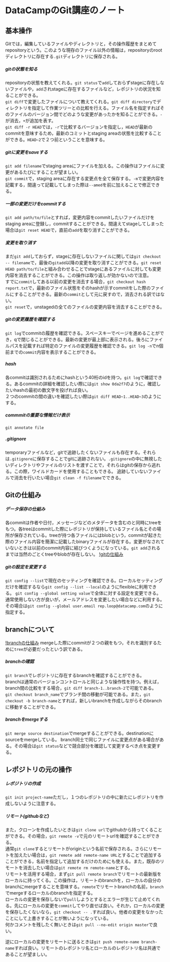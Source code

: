 # DataCampのGit講座のノート  

## 基本操作
Gitでは，編集しているファイルやディレクトリと，その操作履歴をまとめてrepositoryという。このような現存のファイル以外の情報は，repositoryのrootディレクトリに存在する`.git`ディレクトリに保存される。  

##### gitの状態を知る  
repositoryの状態を教えてくれる。`git status`で`add`しておらずstageに存在しないファイルや，`add`されstageに存在するファイルなど，レポジトリの状況を知ることができる。  
`git diff`で変更したファイルについて教えてくれる。`git diff directory`でディレクトリを指定して作業ツリーとの比較を行える。ファイル名を指定すればそのファイルのバージョン間でどのような変更があったかを知ることができる。`-`が消去，`+`が追加を表す。  
`git diff -r HEAD`では，`-r`で比較するバージョンを指定し，`HEAD`が最新のcommitを意味するため，最新のコミットとstaging areaの状態を比較することができる。`HEAD~2`で２つ前ということを意味する。  

##### gitに変更をsaveする  
`git add filename`でstaging areaにファイルを加える。この操作はファイルに変更があるたびにすることが望ましい。  
`git commit`で，staging areaに存在する変更点を全て保存する。`-m`で変更内容を記載する，間違って記載してしまった際は`--amed`を前に加えることで修正できる。  

##### 一部の変更だけをcommitする  
`git add path/to/file`とすれば，変更内容をcommitしたいファイルだけをstaging areaに登録し，commitすることができる。間違えてstageしてしまった場合は`git reset HEAD`で，直前の`add`を取り消すことができる。  

##### 変更を取り消す  
まだ`git add`しておらず，stageに存在しないファイルに関しては`git checkout -- filename`で，最後の`gitadd`以降の変更を取り消すことができる。`git reset HEAD path/to/file`と組み合わせることでstageにあるファイルに対しても変更内容を消去することができる。この操作は取り返しが効かないので注意。  
すでに`commit`してある以前の変更を消去する場合，`git checkout hash report.txt`で，最新のファイル状態をそのhashが示すcommitをした際のファイルにすることができる。最新の`commit`として元に戻すので，消去される訳ではない。  
`git reset`で，unstagedの全てのファイルの変更内容を消去することができる。  

##### gitの変更履歴を確認する  
`git log`でcommitの履歴を確認できる。スペースキーでページを進めることができ，qで閉じることができる。最新の変更が最上部に表示される。後ろにファイルパスを記載すれば特定のファイルの変更履歴を確認できる。`git log -n`でn個前までの`commit`内容を表示することができる。  

##### hash  
各commitは識別されるためにhashという40桁のidを持つ。`git log`で確認できる。あるcommitの詳細を確認したい際には`git show 0da2f7`のように，確認したいhashの最初の数文字を投げれば良い。  
２つのcommitの間の違いを確認したい際は`git diff HEAD~1..HEAD~3`のようにする。  

##### commmitの重要な情報だけ表示  
`git annotate file`  

##### .gitignore
temporaryファイルなど，gitで追跡したくないファイルも存在する。それらは`.gitignore`に保存することでgitに追跡されない。`.gitignore`の中に無視したいディレクトリやファイルのリストを渡すことで，それらはgitの保存から逃れる。この際，ワイルドカードを使用することもできる。
追跡していないファイルで消去を行いたい場合`git clean -f filename`でできる。  

## Gitの仕組み  

##### データ保存の仕組み  
各commitは作者や日付，メッセージなどのメタデータを含むのと同時にtreeをもつ。各treeはcommitした際にレポジトリが保持しているファイル名とその場所が保存されている。treeが持つ各ファイルにはblobという，commitが起きた際のファイル内容を簡潔に記載したbinaryファイルが存在する。変更がなされていないときは以前のcommit内容に結びつくようになっている。`git add`されるまでは当然のごとくtreeやblobが存在しない。
[!gitの仕組み](https://assets.datacamp.com/production/repositories/1545/datasets/71c08f5726f7192c0303d4ce84d4ecb9336c6fa5/gds_2_1_diagram.svg)

##### gitの設定を変更する  
`git config --list`で現在のセッティングを確認できる。ローカルセッティングだけを確認するなら`git config --list --local`のようにflexibleに利用できる。
`git config --global setting value`で全体に対する設定を変更できる。通常使用しない方が良いが，メールアドレスを変更したい場合などに利用する。その場合は`git config --global user.email rep.loop@datacamp.com`のように指定する。  

## branchについて  
[!branchの仕組み](https://assets.datacamp.com/production/repositories/1545/datasets/836c41b57bbbd4d589a3d0a08e9befebd9807790/gds_4_1_diagram.svg)
mergeした際にcommitが２つの親をもつ，それを識別するために`tree`が必要だったという訳である。  

##### branchの確認  
`git branch`でレポジトリに存在するbranchを確認することができる。  
branchは通常のバージョンコントロールと同じような操作性を持つ。例えば，branch間の比較をする場合，`git diff branch-1..branch-2`で可能である。  
`git checkout branch_name`でブランチ間の移動が可能である。また，`git checkout -b branch-name`とすれば，新しいbranchを作成しながらそのbranchに移動することができる。

##### branchをmergeする
`git merge source destination`でmergeすることができる。destinationにsourceをmergeしている。
branch同士で同じファイルに変更点がある場合がある。その場合は`git status`などで競合部分を確認して変更するべき点を変更する。  

## レポジトリの元の操作  

##### レポジトリの作成  
`git init project-name`ただし，１つのレポジトリの中に新たにレポジトリを作成しないように注意する。

##### リモート(githubなど)
また，クローンを作成したいときは`git clone url`でgithubから持ってくることができる。その場合，`git remote -v`で元のリモートurlを確認することができる。  
通常`git clone`するとリモートがoriginという名前で保存される。さらにリモートを加えたい場合は，`git remote add remote-name URL`とすることで追加することができる，名前を指定して追加するだけのためにも使える。また，既存のリモートを消去したい場合は`git remote rm remote-name`とする。  
リモートを活用する場合，まず`git pull remote branch`でリモートの最新版をローカルに持ってくる。この操作は，リモートのbranchを，ローカルの自分のbranchにmergeすることを意味する。`remote`でリモートbranchの名前，`branch`でmergeするローカルのbranchを指定する。  
ローカルの変更を保存しないで`pull`しようとするとエラーが生じて止めてくれる。先にローカルの変更を`commit`してやり直せば良い。それか，ローカルの変更を保存したくないなら，`git checkout -- .`すれば良い。他者の変更をなかったことにして上書きすることが無いようになっている。  
何かコメントを残したく無いときは`git pull --no-edit origin master`で良い。

逆にローカルの変更をリモートに送るときは`git push remote-name branch-name`すれば良い。リモートのレポジトリ名とローカルのレポジトリ名は共通であることが望ましい。
